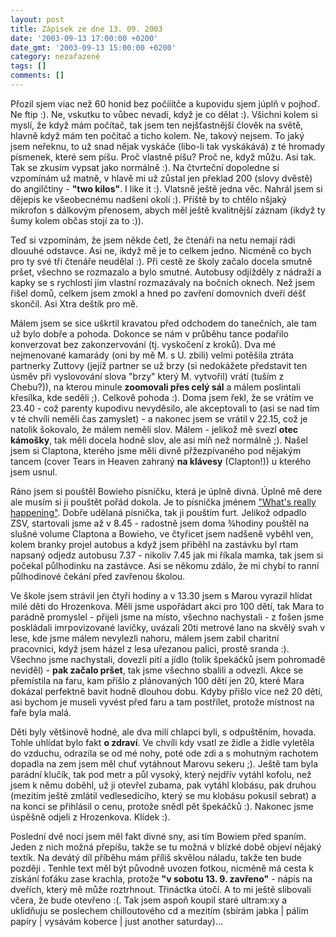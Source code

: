 ```yaml
---
layout: post
title: Zápisek ze dne 13. 09. 2003
date: '2003-09-13 17:00:00 +0200'
date_gmt: '2003-09-13 15:00:00 +0200'
category: nezařazené
tags: []
comments: []
---
```

<p>Přozil sjem viac než 60 honid bez počííítče a kupovidu sjem júplň v pojhoď. Ne ftip :). Ne, vskutku  to vůbec nevadí, když je co dělat :). Všichni kolem si myslí, že když mám počítač, tak jsem ten nejšťastnější  člověk na světě, hlavně když mám ten počítač a ticho kolem. Ne, takový nejsem. To jaký jsem neřeknu, to už snad  nějak vyskáče (libo-li tak vyskákává) z té hromady písmenek, které sem píšu. Proč vlastně píšu? Proč ne, když můžu. Asi tak. Tak se zkusím  vypsat jako normálně :). Na čtvrteční dopoledne si vzpomínám už matně, v hlavě mi už zůstal  jen překlad 200 (slovy dvěstě) do angilčtiny - <strong>"two kilos"</strong>. I like it :). Vlatsně ještě jedna věc. Nahrál jsem  si dějepis ke všeobecnému nadšení okolí :). Příště by to chtělo nšjaký mikrofon s dálkovým přenosem, abych  měl ještě kvalitnější záznam (ikdyž ty šumy kolem občas stojí za to :)).</p>
<p>Teď si vzpomínám, že jsem někde četl, že čtenáři na netu nemají rádi dlouuhé odstavce. Asi ne, ikdyž mě je to  celkem jedno. Nicméně co bych pro ty své tři čtenáře neudělal :). Při cestě ze školy začalo docela smutně pršet,  všechno se rozmazalo a bylo smutné. Autobusy odjížděly z nádraží a kapky se s rychlostí jim vlastní rozmazávaly  na bočních oknech. Než jsem řišel domů, celkem jsem zmokl a hned po zavření domovních dveří déšť skončil.  Asi Xtra deštík pro mě.</p>
<p>Málem jsem se sice uškrtil kravatou před odchodem do tanečních, ale tam už bylo dobře a pohoda. Dokonce se nám  v průběhu tance podařilo konverzovat bez zakonzervování (tj. vyskočení z kroků). Dva mé nejmenované kamarády  (oni by mě M. s U. zbili) velmi potěšila ztráta partnerky Zuttovy (jejíž partner se už brzy (si nedokážete  představit ten úsměv při vyslovování slova "brzy" který M. vytvořil) vrátí (tuším z Chebu?)), na kterou minule  <strong>zoomovali přes celý sál</strong> a málem poslintali křesílka, kde seděli ;). Celkově pohoda :). Doma jsem řekl, že se vrátím  ve 23.40 - což parenty kupodivu nevyděsilo, ale akceptovali to (asi se nad tím v té chvíli neměli čas zamyslet) -  a nakonec jsem se vrátil v 22.15, což je natolik šokovalo, že málem neměli slov. Málem - jelikož mě svezl <strong>otec  kámošky</strong>, tak měli docela hodně slov, ale asi míň než normálně ;). Našel jsem si Claptona, kterého jsme měli divně  přžezpívaného pod nějakým tancem (cover Tears in Heaven zahraný <strong>na klávesy</strong> (Clapton!))  u kterého jsem usnul.</p>
<p>Ráno jsem si pouštěl Bowieho písničku, která je úplně divná. Úplně mě dere ale musím si ji pouštět pořád dokola.  Je to písnička jménem <a href="art.php?a=whats_happening.htm">"What's really happening"</a>. Dobře udělaná písnička, tak ji pouštím furt. Jelikož odpadlo ZSV, startovali jsme až v 8.45 - radostně  jsem doma  &frac34;hodiny pouštěl na slušné volume Claptona a Bowieho, ve čtyřicet jsem nadšeně vyběhl ven, kolem  branky projel autobus a když jsem přiběhl na zastávku byl rtam napsaný odjedz autobusu 7.37 - nikoliv 7.45 jak  mi říkala mamka, tak jsem si počekal půlhodinku na zastávce. Asi se někomu zdálo, že mi chybí to ranní  půlhodinové čekání před zavřenou školou.</p>
<p>Ve škole jsem strávil jen čtyři hodiny a v 13.30 jsem s Marou vyrazil hlídat milé děti do Hrozenkova.  Měli jsme uspořádart akci pro 100 dětí, tak Mara to parádně promyslel - přijeli jsme na místo, všechno nachystali  - z fošen jsme poskládali imrpovizované lavičky, uvázali 20ti metrové lano na skvělý svah v lese, kde jsme  málem nevylezli nahoru, málem jsem zabil charitní pracovnici, když jsem házel z lesa uřezanou palici, prostě sranda  :). Všechno jsme nachystali, dovezli pití a jídlo (tolik špekáčků jsem pohromadě neviděl) - <strong>pak začalo pršet</strong>,  tak jsme všechno sbalili a odvezli. Akce se přemístila na faru, kam přišlo z plánovaných 100 dětí jen 20, které  Mara dokázal perfektně bavit hodně dlouhou dobu. Kdyby přišlo více než 20 dětí, asi bychom je museli vyvést před  faru a tam postřílet, protože místnost na faře byla malá.</p>
<p>Děti byly většinově hodné, ale dva milí chlapci  byli, s odpuštěním, hovada. Tohle uhlídat bylo fakt <strong>o zdraví</strong>. Ve chvíli kdy vsatl ze židle a židle vyletěla  do vzduchu, odrazila se od mé nohy, poté ode zdi a s mohutným rachotem dopadla na zem jsem měl chuť vytáhnout  Marovu sekeru ;). Ještě tam byla parádní klučík, tak pod metr a půl vysoký, který nejdřív vytáhl kofolu,  než jsem k němu doběhl, už ji otevřel zubama, pak vytáhl klobásu, pak druhou (mezitím ještě zmlátil vedlesedícího,  který se mu klobásu pokusil sebrat) a na konci se přihlásil o cenu, protože snědl pět špekáčků :).  Nakonec jsme úspěšně odjeli z Hrozenkova. Klídek :).</p>
<p>Poslední dvě noci jsem měl fakt divné sny, asi tím Bowiem před spaním. Jeden z nich možná přepíšu,  takže se tu možná v blízké době objeví nějaký textík. Na devátý díl příběhu mám příliš skvělou náladu,  takže ten bude později . Tenhle text měl být původně  uvozen fotkou, nicméně má cesta k získání foťáku zase krachla, protože <strong>"v sobotu 13. 9. zavřeno"</strong> - nápis na  dveřích, který mě může roztrhnout. Třináctka útočí. A to mi ještě slibovali včera, že bude otevřeno :(. Tak jsem aspoň  koupil staré ultram:xy a uklidňuju se poslechem chilloutového cd a mezitím (sbírám jabka | pálím papíry |  vysávám koberce | just another saturday)...</p>
